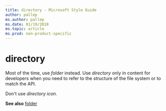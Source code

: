```yaml
---
title: directory - Microsoft Style Guide
author: pallep
ms.author: pallep
ms.date: 01/19/2018
ms.topic: article
ms.prod: non-product-specific
---
```


# directory

Most of the time, use *folder* instead. Use *directory* only in content for developers when you need to refer to the structure of the file system or to match the API.

Don't use *directory icon.*

**See also**  [folder](~/a-z-word-list-term-collections/f/folder-folder-icon.md)
